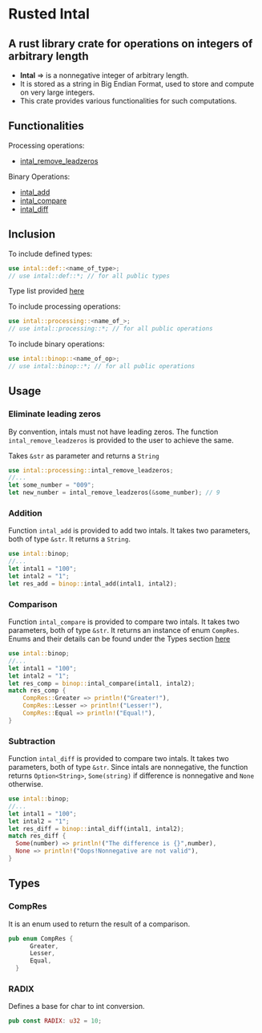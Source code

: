 # Rusted Intal
## A rust library crate for operations on integers of arbitrary length

- **Intal** => is a nonnegative integer of arbitrary length.
- It is stored as a string in Big Endian Format, used to store and compute on very large integers.
- This crate provides various functionalities for such computations.

## Functionalities

Processing operations:
  - [intal_remove_leadzeros](#Eliminate-leading-zeros)

Binary Operations:
  - [intal_add](#Addition)
  - [intal_compare](#Comparison)
  - [intal_diff](#Subtraction)

## Inclusion

To include defined types:
```rust
use intal::def::<name_of_type>;
// use intal::def::*; // for all public types
```
Type list provided [here](#Types)

To include processing operations:
```rust
use intal::processing::<name_of_>;
// use intal::processing::*; // for all public operations
```

To include binary operations:
```rust
use intal::binop::<name_of_op>;
// use intal::binop::*; // for all public operations
```

## Usage

### Eliminate leading zeros

By convention, intals must not have leading zeros. The function ```intal_remove_leadzeros``` is provided to the user to achieve the same.

Takes ```&str``` as parameter and returns a ```String```

```rust
use intal::processing::intal_remove_leadzeros;
//...
let some_number = "009";
let new_number = intal_remove_leadzeros(&some_number); // 9
```

### Addition

Function ```intal_add``` is provided to add two intals. It takes two parameters, both of type ```&str```. It returns a ```String```.

```rust
use intal::binop;
//...
let intal1 = "100";
let intal2 = "1";
let res_add = binop::intal_add(intal1, intal2);
```

### Comparison

Function ```intal_compare``` is provided to compare two intals. It takes two parameters, both of type ```&str```. It returns an instance of enum ```CompRes```. Enums and their details can be found under the Types section [here](#Types)

```rust
use intal::binop;
//...
let intal1 = "100";
let intal2 = "1";
let res_comp = binop::intal_compare(intal1, intal2);
match res_comp {
    CompRes::Greater => println!("Greater!"),
    CompRes::Lesser => println!("Lesser!"),
    CompRes::Equal => println!("Equal!"),
}
```

### Subtraction

Function ```intal_diff``` is provided to compare two intals. It takes two parameters, both of type ```&str```. Since intals are nonnegative, the function returns ```Option<String>```, ```Some(string)``` if difference is nonnegative and  ```None``` otherwise.

```rust
use intal::binop;
//...
let intal1 = "100";
let intal2 = "1";
let res_diff = binop::intal_diff(intal1, intal2);
match res_diff {
  Some(number) => println!("The difference is {}",number),
  None => println!("Oops!Nonnegative are not valid"),
}
```

## Types

### CompRes
It is an enum used to return the result of a comparison.
```rust
pub enum CompRes {
      Greater,
      Lesser,
      Equal,
  }
```

### RADIX
Defines a base for char to int conversion.
```rust
pub const RADIX: u32 = 10;
```
